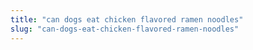 ```yaml
---
title: "can dogs eat chicken flavored ramen noodles"
slug: "can-dogs-eat-chicken-flavored-ramen-noodles"
---
```


